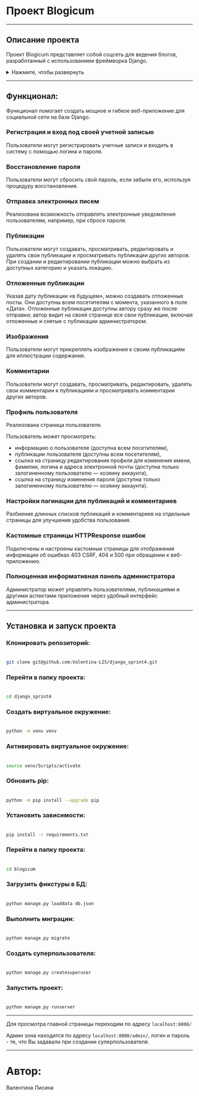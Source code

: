 # Проект Blogicum
***

## Описание проекта
Проект Blogicum представляет собой соцсеть для ведения блогов, разработанный с использованием фреймворка Django.

<details>
  <summary>Нажмите, чтобы развернуть</summary>
  <img src="./blogicum/static_dev/img/blogicum.JPG" alt="Изображение">
</details>

***
## Функционал:
Функционал помогает создать мощное и гибкое веб-приложение для социальной сети на базе Django.
### Регистрация и вход под своей учетной записью
Пользователи могут регистрировать учетные записи и входить в систему с помощью логина и пароля.
### Восстановление пароля
Пользователи могут сбросить свой пароль, если забыли его, используя процедуру восстановления.
### Отправка электронных писем
Реализована возможность отправлять электронные уведомления пользователям, например, при сбросе пароля.
### Публикации
Пользователи могут создавать, просматривать, редактировать и удалять свои публикации и просматривать публикации других авторов.
При создании и редактировании публикации можно выбрать из доступных категорию и указать локацию.
### Отложенные публикации
Указав дату публикации «в будущем», можно создавать отложенные посты. Они доступны всем посетителям с момента, указанного в поле «Дата». Отложенные публикации доступны автору сразу же после отправки; автор видит на своей странице все свои публикации, включая отложенные и снятые с публикации администратором.
### Изображения
Пользователи могут прикреплять изображения к своим публикациям для иллюстрации содержания.
### Комментарии
Пользователи могут создавать, просматривать, редактировать, удалять свои комментарии к публикациям и просматривать комментарии других авторов.
### Профиль пользователя
Реализована страница пользователя.

Пользователь может просмотреть:
- информацию о пользователе (доступна всем посетителям),
- публикации пользователя (доступны всем посетителям),
- ссылка на страницу редактирования профиля для изменения имени, фамилии, логина и адреса электронной почты (доступна только залогиненному пользователю — хозяину аккаунта),
- ссылка на страницу изменения пароля (доступна только залогиненному пользователю — хозяину аккаунта).
### Настройки пагинации для публикаций и комментариев
Разбиение длинных списков публикаций и комментариев на отдельные страницы для улучшения удобства пользования.
### Кастомные страницы HTTPResponse ошибок
Подключены и настроены кастомные страницы для отображения информации об ошибках 403 CSRF, 404 и 500 при обращении к веб-приложению.
### Полноценная информативная панель администратора
Администратор может управлять пользователями, публикациями и другими аспектами приложения через удобный интерфейс администратора.
***

## Установка и запуск проекта

### Клонировать репозиторий:
```sh

git clone git@github.com:Valentina-LIS/django_sprint4.git

```

### Перейти в папку проекта:
```sh

cd django_sprint4

```

### Создать виртуальное окружение:
```sh 

python -m venv venv 

``` 

### Активировать виртуальное окружение: 
```sh 

source venv/Scripts/activate

```

### Обновить pip:
```sh 

python -m pip install --upgrade pip

```

### Установить зависимости: 
```sh 

pip install -r requirements.txt

``` 

### Перейти в папку проекта: 
```sh 

cd blogicum

``` 

### Загрузить фикстуры в БД: 
```sh 

python manage.py loaddata db.json

```

### Выполнить миграции: 
```sh 

python manage.py migrate 

```

### Создать суперпользователя:
```sh 

python manage.py createsuperuser 

```

### Запустить проект: 

```sh 

python manage.py runserver 

```

***
Для просмотра главной страницы переходим по адресу `localhost:8000/`

Админ зона находится по адресу `localhost:8000/admin/`, логин и пароль - те, что Вы задавали при создании суперпользователя.
***

# Автор:
Валентина Лисина
